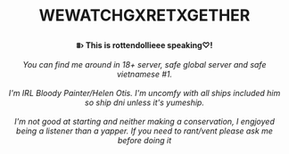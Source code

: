  # <p align="center">WEWATCHGXRETXGETHER 
<p align="center"><b> ⩩› This is rottendollieee speaking♡!</b><br><br>
<i> You can find me around in 18+ server, safe global server and safe vietnamese #1. </i><br><br>
<i> I'm IRL Bloody Painter/Helen Otis. I'm uncomfy with all ships included him so ship dni unless it's yumeship.</i><br><br>
<i> I'm not good at starting and neither making a conservation, I engjoyed being a listener than a yapper. If you need to rant/vent please ask me before doing it </i><br><br>
